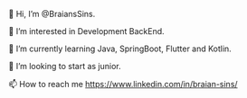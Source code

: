 👋 Hi, I’m @BraiansSins.

👀 I’m interested in Development BackEnd.

🌱 I’m currently learning Java, SpringBoot, Flutter and Kotlin.

💞️ I’m looking to start as junior.

📫 How to reach me https://www.linkedin.com/in/braian-sins/
